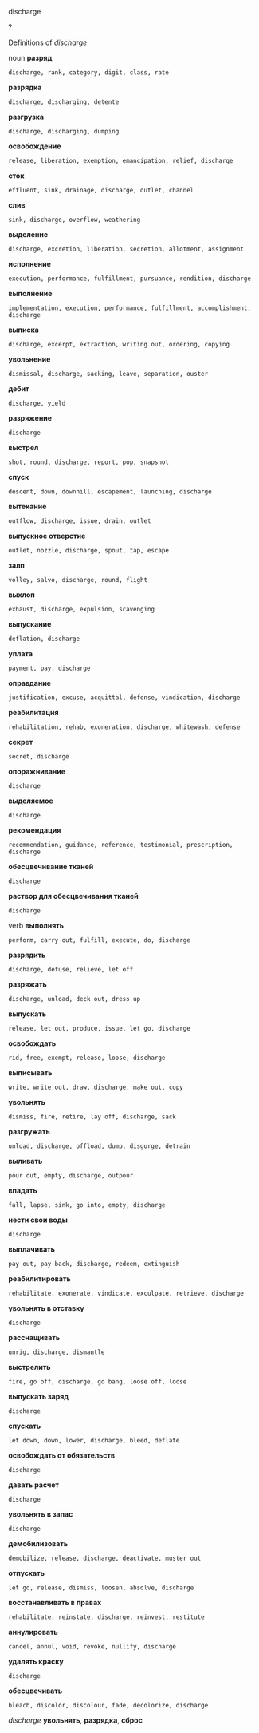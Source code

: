 discharge

?


Definitions of _discharge_

noun
**разряд**

    discharge, rank, category, digit, class, rate
**разрядка**

    discharge, discharging, detente
**разгрузка**

    discharge, discharging, dumping
**освобождение**

    release, liberation, exemption, emancipation, relief, discharge
**сток**

    effluent, sink, drainage, discharge, outlet, channel
**слив**

    sink, discharge, overflow, weathering
**выделение**

    discharge, excretion, liberation, secretion, allotment, assignment
**исполнение**

    execution, performance, fulfillment, pursuance, rendition, discharge
**выполнение**

    implementation, execution, performance, fulfillment, accomplishment, discharge
**выписка**

    discharge, excerpt, extraction, writing out, ordering, copying
**увольнение**

    dismissal, discharge, sacking, leave, separation, ouster
**дебит**

    discharge, yield
**разряжение**

    discharge
**выстрел**

    shot, round, discharge, report, pop, snapshot
**спуск**

    descent, down, downhill, escapement, launching, discharge
**вытекание**

    outflow, discharge, issue, drain, outlet
**выпускное отверстие**

    outlet, nozzle, discharge, spout, tap, escape
**залп**

    volley, salvo, discharge, round, flight
**выхлоп**

    exhaust, discharge, expulsion, scavenging
**выпускание**

    deflation, discharge
**уплата**

    payment, pay, discharge
**оправдание**

    justification, excuse, acquittal, defense, vindication, discharge
**реабилитация**

    rehabilitation, rehab, exoneration, discharge, whitewash, defense
**секрет**

    secret, discharge
**опоражнивание**

    discharge
**выделяемое**

    discharge
**рекомендация**

    recommendation, guidance, reference, testimonial, prescription, discharge
**обесцвечивание тканей**

    discharge
**раствор для обесцвечивания тканей**

    discharge

verb
**выполнять**

    perform, carry out, fulfill, execute, do, discharge
**разрядить**

    discharge, defuse, relieve, let off
**разряжать**

    discharge, unload, deck out, dress up
**выпускать**

    release, let out, produce, issue, let go, discharge
**освобождать**

    rid, free, exempt, release, loose, discharge
**выписывать**

    write, write out, draw, discharge, make out, copy
**увольнять**

    dismiss, fire, retire, lay off, discharge, sack
**разгружать**

    unload, discharge, offload, dump, disgorge, detrain
**выливать**

    pour out, empty, discharge, outpour
**впадать**

    fall, lapse, sink, go into, empty, discharge
**нести свои воды**

    discharge
**выплачивать**

    pay out, pay back, discharge, redeem, extinguish
**реабилитировать**

    rehabilitate, exonerate, vindicate, exculpate, retrieve, discharge
**увольнять в отставку**

    discharge
**расснащивать**

    unrig, discharge, dismantle
**выстрелить**

    fire, go off, discharge, go bang, loose off, loose
**выпускать заряд**

    discharge
**спускать**

    let down, down, lower, discharge, bleed, deflate
**освобождать от обязательств**

    discharge
**давать расчет**

    discharge
**увольнять в запас**

    discharge
**демобилизовать**

    demobilize, release, discharge, deactivate, muster out
**отпускать**

    let go, release, dismiss, loosen, absolve, discharge
**восстанавливать в правах**

    rehabilitate, reinstate, discharge, reinvest, restitute
**аннулировать**

    cancel, annul, void, revoke, nullify, discharge
**удалять краску**

    discharge
**обесцвечивать**

    bleach, discolor, discolour, fade, decolorize, discharge

_discharge_
**увольнять**, **разрядка**, **сброс**